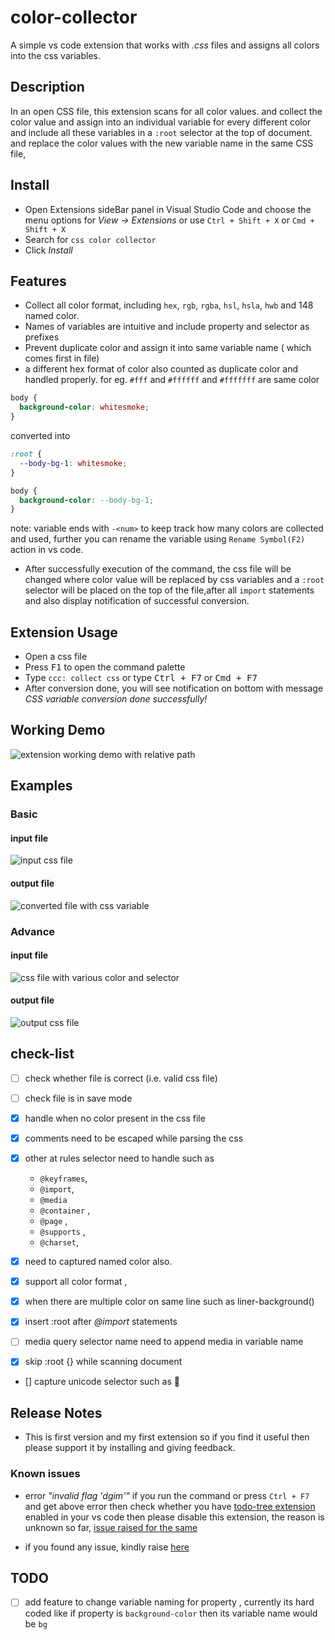 # color-collector

A simple vs code extension that works with _.css_ files and assigns all colors into the css variables.

## Description

In an open CSS file, this extension scans for all color values.
and collect the color value and assign into an individual variable for every different color and include all these variables in a `:root` selector at the top of document.
and replace the color values with the new variable name in the same CSS file,

## Install

- Open Extensions sideBar panel in Visual Studio Code and choose the menu options for _View → Extensions_ or use `Ctrl + Shift + X` or `Cmd + Shift + X`
- Search for `css color collector`
- Click _Install_

## Features

- Collect all color format, including `hex`, `rgb`, `rgba`, `hsl`, `hsla`, `hwb` and 148 named color.
- Names of variables are intuitive and include property and selector as prefixes
- Prevent duplicate color and assign it into same variable name ( which comes first in file)
- a different hex format of color also counted as duplicate color and handled properly. for eg. `#fff` and `#ffffff` and `#fffffff` are same color

```css
body {
  background-color: whitesmoke;
}
```

converted into

```css
:root {
  --body-bg-1: whitesmoke;
}

body {
  background-color: --body-bg-1;
}
```

note: variable ends with `-<num>` to keep track how many colors are collected and used, further you can rename the variable using `Rename Symbol(F2)` action in vs code.

- After successfully execution of the command, the css file will be changed where color value will be replaced by css variables and a `:root` selector will be placed on the top of the file,after all `import` statements and also display notification of successful conversion.

## Extension Usage

- Open a css file
- Press <kbd>F1</kbd> to open the command palette
- Type `ccc: collect css` or type <kbd>Ctrl + F7</kbd> or <kbd>Cmd + F7</kbd>
- After conversion done, you will see notification on bottom with message _CSS variable conversion done successfully!_

## Working Demo

![extension working demo with relative path](./images/collector-demo.gif)

## Examples

### Basic

#### input file

![input css file](./images/input.png)

#### output file

![converted file with css variable](./images/output.png)

### Advance

#### input file

![css file with various color and selector](./images/advance-css-input.png)

#### output file

![output css file ](./images/advance-css-output.png)

## check-list

- [ ] check whether file is correct (i.e. valid css file)
- [ ] check file is in save mode
- [x] handle when no color present in the css file
- [x] comments need to be escaped while parsing the css
- [x] other at rules selector need to handle such as

  - `@keyframes`,
  - `@import`,
  - `@media`
  - `@container` ,
  - `@page` ,
  - `@supports` ,
  - `@charset`,

- [x] need to captured named color also.
- [x] support all color format ,
- [x] when there are multiple color on same line such as liner-background()
- [x] insert :root after _@import_ statements
- [ ] media query selector name need to append media in variable name
- [x] skip :root {} while scanning document
- [] capture unicode selector such as 🎵

## Release Notes

- This is first version and my first extension so if you find it useful then please support it by installing and giving feedback.

### Known issues

- error _"invalid flag 'dgim'"_
  if you run the command or press `Ctrl + F7` and get above error then check whether you have [todo-tree extension](https://marketplace.visualstudio.com/items?itemName=Gruntfuggly.todo-tree) enabled in your vs code then please disable this extension, the reason is unknown so far, [issue raised for the same](https://github.com/Gruntfuggly/todo-tree/issues/732)

- if you found any issue, kindly raise [here](https://github.com/xkeshav/color-collector/issues/)

## TODO

- [ ] add feature to change variable naming for property , currently its hard coded like if property is `background-color` then its variable name would be `bg`
